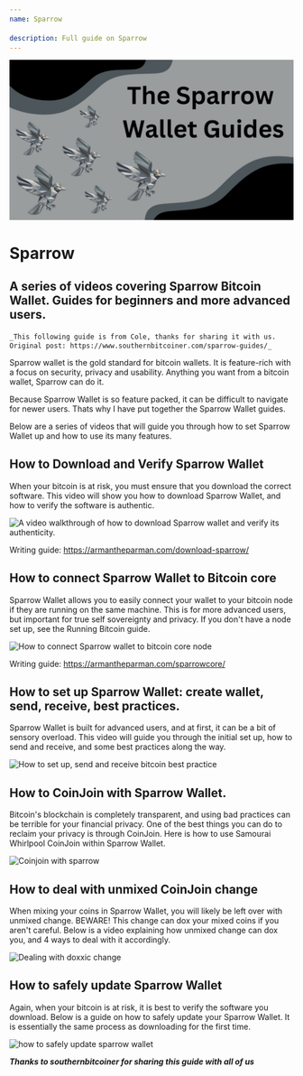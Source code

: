 ```yaml
---
name: Sparrow

description: Full guide on Sparrow
---
```



![cover](assets/cover.jpeg)

# Sparrow

## A series of videos covering Sparrow Bitcoin Wallet. Guides for beginners and more advanced users.

    _This following guide is from Cole, thanks for sharing it with us. Original post: https://www.southernbitcoiner.com/sparrow-guides/_

Sparrow wallet is the gold standard for bitcoin wallets. It is feature-rich with a focus on security, privacy and usability. Anything you want from a bitcoin wallet, Sparrow can do it.

Because Sparrow Wallet is so feature packed, it can be difficult to navigate for newer users. Thats why I have put together the Sparrow Wallet guides.

Below are a series of videos that will guide you through how to set Sparrow Wallet up and how to use its many features.

## How to Download and Verify Sparrow Wallet

When your bitcoin is at risk, you must ensure that you download the correct software. This video will show you how to download Sparrow Wallet, and how to verify the software is authentic.

![A video walkthrough of how to download Sparrow wallet and verify its authenticity.](https://www.youtube.com/watch?v=MyDMvjGFdDE)

Writing guide: https://armantheparman.com/download-sparrow/

## How to connect Sparrow Wallet to Bitcoin core

Sparrow Wallet allows you to easily connect your wallet to your bitcoin node if they are running on the same machine. This is for more advanced users, but important for true self sovereignty and privacy. If you don't have a node set up, see the Running Bitcoin guide.

![How to connect Sparrow wallet to bitcoin core node](https://www.youtube.com/watch?v=9Aw6OAXxE_Y)

Writing guide: https://armantheparman.com/sparrowcore/

## How to set up Sparrow Wallet: create wallet, send, receive, best practices.

Sparrow Wallet is built for advanced users, and at first, it can be a bit of sensory overload. This video will guide you through the initial set up, how to send and receive, and some best practices along the way.

![How to set up, send and receive bitcoin best practice](https://youtu.be/7QCKSPIq0Ac)

## How to CoinJoin with Sparrow Wallet.

Bitcoin's blockchain is completely transparent, and using bad practices can be terrible for your financial privacy. One of the best things you can do to reclaim your privacy is through CoinJoin. Here is how to use Samourai Whirlpool CoinJoin within Sparrow Wallet.

![Coinjoin with sparrow](https://youtu.be/p24SxLI1ews)

## How to deal with unmixed CoinJoin change

When mixing your coins in Sparrow Wallet, you will likely be left over with unmixed change. BEWARE! This change can dox your mixed coins if you aren't careful. Below is a video explaining how unmixed change can dox you, and 4 ways to deal with it accordingly.

![Dealing with doxxic change](https://youtu.be/dnzZtgNQS0g)

## How to safely update Sparrow Wallet

Again, when your bitcoin is at risk, it is best to verify the software you download. Below is a guide on how to safely update your Sparrow Wallet. It is essentially the same process as downloading for the first time.

![how to safely update sparrow wallet](https://youtu.be/IThaolnDgSo)

**_Thanks to southernbitcoiner for sharing this guide with all of us_**

